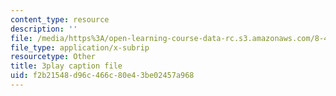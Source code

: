 ```yaml
---
content_type: resource
description: ''
file: /media/https%3A/open-learning-course-data-rc.s3.amazonaws.com/8-422-atomic-and-optical-physics-ii-spring-2013/f2b21548d96c466c80e43be02457a968_k7DskqekDZk.srt
file_type: application/x-subrip
resourcetype: Other
title: 3play caption file
uid: f2b21548-d96c-466c-80e4-3be02457a968
---
```


